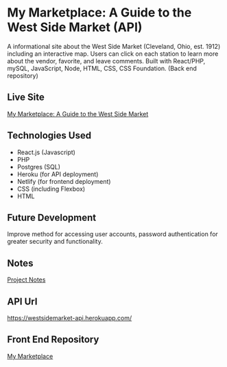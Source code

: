 # My Marketplace: A Guide to the West Side Market (API)
A informational site about the West Side Market (Cleveland, Ohio, est. 1912) including an interactive map. Users can click on each station to learn more about the vendor, favorite, and leave comments. Built with React/PHP, mySQL, JavaScript, Node, HTML, CSS, CSS Foundation. (Back end repository)

## Live Site
[My Marketplace: A Guide to the West Side Market](https://pensive-bhaskara-dd4f91.netlify.com/)

## Technologies Used
* React.js (Javascript)
* PHP
* Postgres (SQL)
* Heroku (for API deployment)
* Netlify (for frontend deployment)
* CSS (including Flexbox)
* HTML

## Future Development
Improve method for accessing user accounts, password authentication for greater security and functionality. 

## Notes
[Project Notes](https://trello.com/b/3Mx3PDLv/west-side-market)

## API Url
https://westsidemarket-api.herokuapp.com/

## Front End Repository
[My Marketplace](https://github.com/beccaking/westsidemarket)
